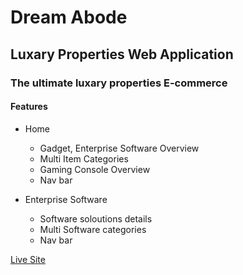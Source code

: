 # Dream Abode

## Luxary Properties Web Application

### The ultimate luxary properties E-commerce

#### Features

- Home

  - Gadget, Enterprise Software Overview
  - Multi Item Categories
  - Gaming Console Overview
  - Nav bar

- Enterprise Software
  - Software soloutions details
  - Multi Software categories
  - Nav bar

[Live Site](https://xenodochial-villani-1b2690.netlify.app/)
